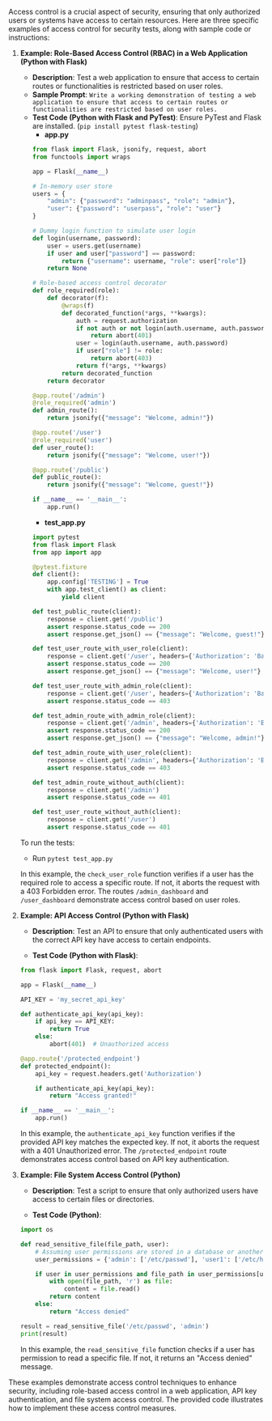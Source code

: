 Access control is a crucial aspect of security, ensuring that only authorized users or systems have access to certain resources. Here are three specific examples of access control for security tests, along with sample code or instructions:

1. **Example: Role-Based Access Control (RBAC) in a Web Application (Python with Flask)**

   - **Description**: Test a web application to ensure that access to certain routes or functionalities is restricted based on user roles.
   - **Sample Prompt**: ```Write a working demonstration of testing a web application to ensure that access to certain routes or functionalities are restricted based on user roles.```
   - **Test Code (Python with Flask and PyTest)**: Ensure PyTest and Flask are installed. (```pip install pytest flask-testing```)
     - **app.py**
      ```python
      from flask import Flask, jsonify, request, abort
      from functools import wraps
      
      app = Flask(__name__)
      
      # In-memory user store
      users = {
          "admin": {"password": "adminpass", "role": "admin"},
          "user": {"password": "userpass", "role": "user"}
      }
      
      # Dummy login function to simulate user login
      def login(username, password):
          user = users.get(username)
          if user and user["password"] == password:
              return {"username": username, "role": user["role"]}
          return None
      
      # Role-based access control decorator
      def role_required(role):
          def decorator(f):
              @wraps(f)
              def decorated_function(*args, **kwargs):
                  auth = request.authorization
                  if not auth or not login(auth.username, auth.password):
                      return abort(401)
                  user = login(auth.username, auth.password)
                  if user["role"] != role:
                      return abort(403)
                  return f(*args, **kwargs)
              return decorated_function
          return decorator
      
      @app.route('/admin')
      @role_required('admin')
      def admin_route():
          return jsonify({"message": "Welcome, admin!"})
      
      @app.route('/user')
      @role_required('user')
      def user_route():
          return jsonify({"message": "Welcome, user!"})
      
      @app.route('/public')
      def public_route():
          return jsonify({"message": "Welcome, guest!"})
      
      if __name__ == '__main__':
          app.run()
      ```
      - **test_app.py**
      ```python
      import pytest
      from flask import Flask
      from app import app
      
      @pytest.fixture
      def client():
          app.config['TESTING'] = True
          with app.test_client() as client:
              yield client
      
      def test_public_route(client):
          response = client.get('/public')
          assert response.status_code == 200
          assert response.get_json() == {"message": "Welcome, guest!"}
      
      def test_user_route_with_user_role(client):
          response = client.get('/user', headers={'Authorization': 'Basic dXNlcjp1c2VycGFzcw=='}) # user:userpass
          assert response.status_code == 200
          assert response.get_json() == {"message": "Welcome, user!"}
      
      def test_user_route_with_admin_role(client):
          response = client.get('/user', headers={'Authorization': 'Basic YWRtaW46YWRtaW5wYXNz'}) # admin:adminpass
          assert response.status_code == 403
      
      def test_admin_route_with_admin_role(client):
          response = client.get('/admin', headers={'Authorization': 'Basic YWRtaW46YWRtaW5wYXNz'}) # admin:adminpass
          assert response.status_code == 200
          assert response.get_json() == {"message": "Welcome, admin!"}
      
      def test_admin_route_with_user_role(client):
          response = client.get('/admin', headers={'Authorization': 'Basic dXNlcjp1c2VycGFzcw=='}) # user:userpass
          assert response.status_code == 403
      
      def test_admin_route_without_auth(client):
          response = client.get('/admin')
          assert response.status_code == 401
      
      def test_user_route_without_auth(client):
          response = client.get('/user')
          assert response.status_code == 401
      ```
   To run the tests:
   - Run ```pytest test_app.py```

   In this example, the `check_user_role` function verifies if a user has the required role to access a specific route. If not, it aborts the request with a 403 Forbidden error. The routes `/admin_dashboard` and `/user_dashboard` demonstrate access control based on user roles.

2. **Example: API Access Control (Python with Flask)**

   - **Description**: Test an API to ensure that only authenticated users with the correct API key have access to certain endpoints.

   - **Test Code (Python with Flask)**:

   ```python
   from flask import Flask, request, abort

   app = Flask(__name__)

   API_KEY = 'my_secret_api_key'

   def authenticate_api_key(api_key):
       if api_key == API_KEY:
           return True
       else:
           abort(401)  # Unauthorized access

   @app.route('/protected_endpoint')
   def protected_endpoint():
       api_key = request.headers.get('Authorization')

       if authenticate_api_key(api_key):
           return "Access granted!"
   
   if __name__ == '__main__':
       app.run()
   ```

   In this example, the `authenticate_api_key` function verifies if the provided API key matches the expected key. If not, it aborts the request with a 401 Unauthorized error. The `/protected_endpoint` route demonstrates access control based on API key authentication.

4. **Example: File System Access Control (Python)**

   - **Description**: Test a script to ensure that only authorized users have access to certain files or directories.

   - **Test Code (Python)**:

   ```python
   import os

   def read_sensitive_file(file_path, user):
       # Assuming user permissions are stored in a database or another data source
       user_permissions = {'admin': ['/etc/passwd'], 'user1': ['/etc/hosts']} 

       if user in user_permissions and file_path in user_permissions[user]:
           with open(file_path, 'r') as file:
               content = file.read()
           return content
       else:
           return "Access denied"

   result = read_sensitive_file('/etc/passwd', 'admin')
   print(result)
   ```

   In this example, the `read_sensitive_file` function checks if a user has permission to read a specific file. If not, it returns an "Access denied" message.

These examples demonstrate access control techniques to enhance security, including role-based access control in a web application, API key authentication, and file system access control. The provided code illustrates how to implement these access control measures.
